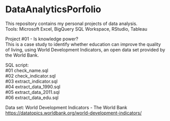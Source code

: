 # DataAnalyticsPorfolio  
This repository contains my personal projects of data analysis.  
Tools: Microsoft Excel, BigQuery SQL Workspace, RStudio, Tableau  
  
Project #01 - Is knowledge power?  
This is a case study to identify whether education can improve the quality of living, using World Development Indicators, an open data set provided by the World Bank.  
  
SQL script:  
#01 check_name.sql  
#02 check_indicator.sql  
#03 extract_indicator.sql  
#04 extract_data_1990.sql  
#05 extract_data_2011.sql  
#06 extract_data_edu.sql  
  
Data set: World Development Indicators - The World Bank https://datatopics.worldbank.org/world-development-indicators/
